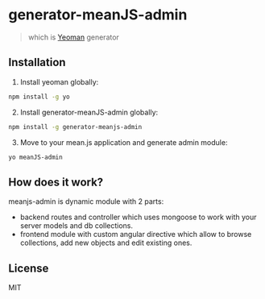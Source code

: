 # generator-meanJS-admin

>which is [Yeoman](http://yeoman.io) generator


## Installation

1. Install yeoman globally:
```bash
npm install -g yo
```

2. Install generator-meanJS-admin globally:

```bash
npm install -g generator-meanjs-admin
```

3. Move to your mean.js application and generate admin module:

```bash
yo meanJS-admin
```


## How does it work?

meanjs-admin is dynamic module with 2 parts:
- backend routes and controller which uses mongoose to work with your server models and db collections.
- frontend module with custom angular directive which allow to browse collections, add new objects and edit existing ones.



## License

MIT
